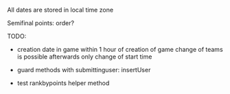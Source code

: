 All dates are stored in local time zone

Semifinal points:
order?


TODO: 
* creation date in game
within 1 hour of creation of game change of teams is possible
afterwards only change of start time

* guard methods with submittinguser:
  insertUser

* test rankbypoints helper method

